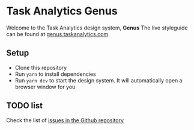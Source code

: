 # Task Analytics Genus

Welcome to the Task Analytics design system, **Genus**
The live styleguide can be found at [genus.taskanalytics.com](http://genus.taskanalytics.com).

## Setup

- Clone this repository
- Run `yarn` to install dependencies
- Run `yarn dev` to start the design system. It will automatically open a browser window for you

## TODO list

Check the list of [issues in the Github repository](https://github.com/taskanalytics/genus/issues) 
